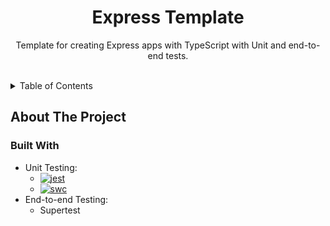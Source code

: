 <h1 align="center">
  Express Template
</h1>

<p align="center">
  Template for creating Express apps with TypeScript with Unit and end-to-end tests.
  <br />
  <br />
</p>

<details>
  <summary>Table of Contents</summary>
  <ol>
    <li>
      <a href="#about-the-project">About The Project</a>
      <ul>
        <li><a href="#built-with">Built With</a></li>
      </ul>
    </li>
    <li>
      <a href="#getting-started">Getting Started</a>
      <ul>
        <li><a href="#prerequisites">Prerequisites</a></li>
        <li><a href="#installation">Installation</a></li>
      </ul>
    </li>
    <li><a href="#usage">Usage</a></li>
  </ol>
</details>

## About The Project

### Built With

* Unit Testing:
  * [![jest][jest]][jest-url]
  * [![swc][swc]][swc-url]
* End-to-end Testing:
  * Supertest

[jest]: https://img.shields.io/badge/-jest-%23C21325?style=for-the-badge&logo=jest&logoColor=white
[jest-url]: https://jestjs.io/

[swc]: https://img.shields.io/badge/-swc-%23F9A03C?style=for-the-badge&logo=swc&logoColor=white
[swc-url]: https://swc.rs/

